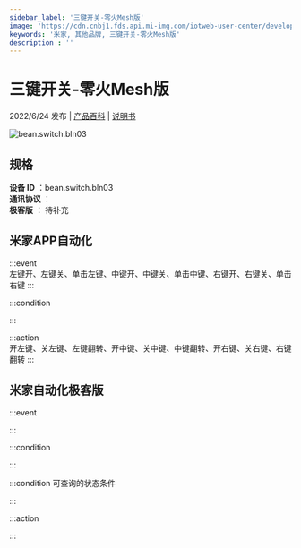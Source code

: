 ```yaml
---
sidebar_label: '三键开关-零火Mesh版'
image: 'https://cdn.cnbj1.fds.api.mi-img.com/iotweb-user-center/developer_1678870954537mx9FFpqj.png?GalaxyAccessKeyId=AKVGLQWBOVIRQ3XLEW&Expires=9223372036854775807&Signature=ydPQwxMC7dMWVX69q8IjALV/pT0='
keywords: '米家, 其他品牌, 三键开关-零火Mesh版'
description : ''
---
```

# 三键开关-零火Mesh版

2022/6/24 发布 | [产品百科](https://home.mi.com/webapp/content/baike/product/index.html?model=bean.switch.bln03/) | [说明书](https://home.mi.com/views/introduction.html?model=bean.switch.bln03&region=cn)

![bean.switch.bln03](https://cdn.cnbj1.fds.api.mi-img.com/iotweb-user-center/developer_1678870954537mx9FFpqj.png?GalaxyAccessKeyId=AKVGLQWBOVIRQ3XLEW&Expires=9223372036854775807&Signature=ydPQwxMC7dMWVX69q8IjALV/pT0=)

## 规格  
> 
**设备 ID** ：bean.switch.bln03  
**通讯协议** ：  
**极客版**  ： 待补充 


## 米家APP自动化  

:::event  
左键开、左键关、单击左键、中键开、中键关、单击中键、右键开、右键关、单击右键
:::

:::condition  

:::

:::action   
开左键、关左键、左键翻转、开中键、关中键、中键翻转、开右键、关右键、右键翻转
:::

## 米家自动化极客版  

:::event  

:::

:::condition  

:::

:::condition 可查询的状态条件  

:::

:::action  

:::

        
